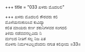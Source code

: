 +++
title = "033 ಖಳರು ಮೊದಲಲಿ"

+++
ಖಳರು ಮೊದಲಲಿ ಕೌರವರು ಕಲಿ  
ಮೊಳೆಯನಂಕುರಿಸಿವ ಕುವಿದ್ಯಾ  
ಕಲಿತ ಮಾಯರು ಕರ್ಣ ಶಕುನಿಗಳವರ ಸಂಗದಲಿ  
ತಿಳಿದು ನಡೆವವನಲ್ಲವಿದು ನಿ  
ರ್ಮಲದ ನೀತಿಗೆ ಸಲ್ಲ ನಿಜ ಪಿತ   
ನೊಳಗು ನಿರ್ಮಳವಿಲ್ಲವೆಂದನು ನಗುತ ಕಲಿಭೀಮ    ॥33॥